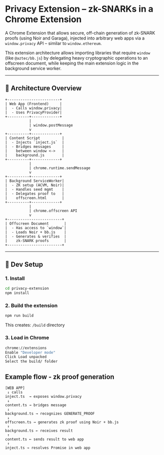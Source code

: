 # Privacy Extension – zk-SNARKs in a Chrome Extension

A Chrome Extension that allows secure, off-chain generation of zk-SNARK proofs (using Noir and Garaga), injected into arbitrary web apps via a `window.privacy` API – similar to `window.ethereum`.

This extension architecture allows importing libraries that require `window` (like `@aztec/bb.js`) by delegating heavy cryptographic operations to an offscreen document, while keeping the main extension logic in the background service worker.

---

## 🧩 Architecture Overview

```text
+------------------------+
| Web App (Frontend)     |
|  - Calls window.privacy|
|  - Uses PrivacyProvider|
+----------+-------------+
           |
           | window.postMessage
           v
+----------+-------------+
| Content Script          |
|  - Injects `inject.js`  |
|  - Bridges messages     |
|    between window <->   |
|    background.js        |
+----------+-------------+
           |
           | chrome.runtime.sendMessage
           v
+----------+-------------+
| Background ServiceWorker|
|  - ZK setup (ACVM, Noir)|
|  - Handles seed mgmt    |
|  - Delegates proof to   |
|    offscreen.html       |
+----------+-------------+
           |
           | chrome.offscreen API
           v
+-------------------------+
| Offscreen Document       |
|  - Has access to `window`|
|  - Loads Noir + bb.js    |
|  - Generates & verifies  |
|    zk-SNARK proofs       |
+-------------------------+
```
---

## 🧪 Dev Setup

### 1. Install

```bash
cd privacy-extension
npm install
```

### 2. Build the extension
```bash
npm run build
```
This creates: `/build` directory


### 3. Load in Chrome
```bash
chrome://extensions
Enable "Developer mode"
Click Load unpacked
Select the build/ folder
```


## Example flow - zk proof generation
```
[WEB APP]
 ↓ calls
inject.ts  → exposes window.privacy
 ↓
content.ts → bridges message
 ↓
background.ts → recognizes GENERATE_PROOF
 ↓
offscreen.ts → generates zk proof using Noir + bb.js
 ↑
background.ts ← receives result
 ↑
content.ts ← sends result to web app
 ↑
inject.ts → resolves Promise in web app
```